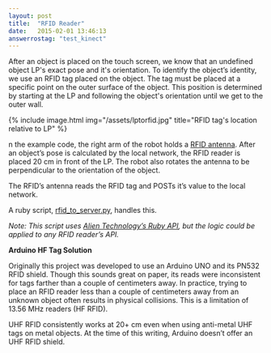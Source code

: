```yaml
---
layout: post
title:  "RFID Reader"
date:   2015-02-01 13:46:13
answerrostag: "test_kinect"
---
```


After an object is placed on the touch screen, we know that an undefined object LP's exact pose and it's orientation. To identify the object’s identity, we use an RFID tag placed on the object. The tag must be placed at a specific point on the outer surface of the object. This position is determined by starting at the LP and following the object's orientation until we get to the outer wall.

{% include image.html img="/assets/lptorfid.jpg" title="RFID tag's location relative to LP" %}

n the example code, the right arm of the robot holds a [RFID antenna](http://liatris.org/2015/02/01/12/).  After an object’s pose is calculated by the local network, the RFID reader is placed 20 cm in front of the LP. The robot also rotates the antenna to be perpendicular to the orientation of the object.

The RFID’s antenna reads the RFID tag and POSTs it’s value to the local network.

A ruby script, [rfid_to_server.py](https://github.com/markwsilliman/Liatris/blob/master/RFID_Reader/rfid_to_server.rb), handles this.

*Note: This script uses [Alien Technology’s Ruby API](http://liatris.org/2015/02/01/12/), but the logic could be applied to any RFID reader’s API.*

**Arduino HF Tag Solution**

Originally this project was developed to use an Arduino UNO and its PN532 RFID shield. Though this sounds great on paper, its reads were inconsistent for tags farther than a couple of centimeters away. In practice, trying to place an RFID reader less than a couple of centimeters away from an unknown object often results in physical collisions. This is a limitation of 13.56 MHz readers (HF RFID).

UHF RFID consistently works at 20+ cm even when using anti-metal UHF tags on metal objects.  At the time of this writing, Arduino doesn’t offer an UHF RFID shield.
